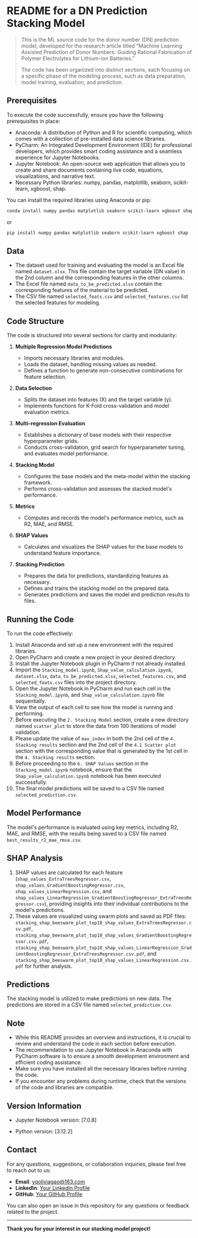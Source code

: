# README for a DN Prediction Stacking Model
> This is the ML source code for the donor number (DN) prediction model, developed for the research article titled "Machine Learning Assisted Prediction of Donor Numbers: Guiding Rational Fabrication of Polymer Electrolytes for Lithium-ion Batteries."
>
> The code has been organized into distinct sections, each focusing on a specific phase of the modeling process, such as data preparation, model training, evaluation, and prediction.

## Prerequisites

To execute the code successfully, ensure you have the following prerequisites in place:

- Anaconda: A distribution of Python and R for scientific computing, which comes with a collection of pre-installed data science libraries.
- PyCharm: An Integrated Development Environment (IDE) for professional developers, which provides smart coding assistance and a seamless experience for Jupyter Notebooks.
- Jupyter Notebook: An open-source web application that allows you to create and share documents containing live code, equations, visualizations, and narrative text.
- Necessary Python libraries: numpy, pandas, matplotlib, seaborn, scikit-learn, xgboost, shap.

You can install the required libraries using Anaconda or pip:

```bash
conda install numpy pandas matplotlib seaborn scikit-learn xgboost shap
```

or

```bash
pip install numpy pandas matplotlib seaborn scikit-learn xgboost shap
```

## Data

* The dataset used for training and evaluating the model is an Excel file named `dataset.xlsx`. This file contain the target variable (DN value) in the 2nd column and the corresponding features in the other columns.
* The Excel file named `data_to_be_predicted.xlsx` contain the corresponding features of the material to be predicted.
* The CSV file named `selected_feats.csv` and `selected_features.csv` list the selected features for modeling.

## Code Structure

The code is structured into several sections for clarity and modularity:

1. **Multiple Regression Model Predictions**
   - Imports necessary libraries and modules.
   - Loads the dataset, handling missing values as needed.
   - Defines a function to generate non-consecutive combinations for feature selection.
    
2. **Data Selection**
   - Splits the dataset into features (X) and the target variable (y).
   - Implements functions for K-Fold cross-validation and model evaluation metrics.

3. **Multi-regression Evaluation**
   - Establishes a dictionary of base models with their respective hyperparameter grids.
   - Conducts cross-validation, grid search for hyperparameter tuning, and evaluates model performance.

4. **Stacking Model**
   - Configures the base models and the meta-model within the stacking framework.
   - Performs cross-validation and assesses the stacked model's performance.

5. **Metrics**
   - Computes and records the model's performance metrics, such as R2, MAE, and RMSE.

6. **SHAP Values**
   - Calculates and visualizes the SHAP values for the base models to understand feature importance.

7. **Stacking Prediction**
   - Prepares the data for predictions, standardizing features as necessary.
   - Defines and trains the stacking model on the prepared data.
   - Generates predictions and saves the model and prediction results to files.

## Running the Code

To run the code effectively:

1. Install Anaconda and set up a new environment with the required libraries.
2. Open PyCharm and create a new project in your desired directory.
3. Install the Jupyter Notebook plugin in PyCharm if not already installed.
4. Import the `Stacking_model.ipynb`, `Shap_value_calculation.ipynb`, `dataset.xlsx`, `data_to_be_predicted.xlsx`, `selected_features.csv`, and `selected_feats.csv` files into the project directory.
5. Open the Jupyter Notebook in PyCharm and run each cell in the `Stacking_model.ipynb`, and `Shap_value_calculation.ipynb` file sequentially.
7. View the output of each cell to see how the model is running and performing.
8. Before executing the `2. Stacking Model` section, create a new directory named `scatter_plot` to store the data from 100 iterations of model validation.
9. Please update the value of `max_index` in both the 2nd cell of the `4. Stacking results` section and the 2nd cell of the `4.1 Scatter plot` section with the corresponding value that is generated by the 1st cell in the `4. Stacking results` section.
10. Before proceeding to the `6. SHAP Values` section in the `Stacking_model.ipynb` notebook, ensure that the `Shap_value_calculation.ipynb` notebook has been executed successfully.
11. The final model predictions will be saved to a CSV file named `selected_prediction.csv`.

## Model Performance

The model's performance is evaluated using key metrics, including R2, MAE, and RMSE, with the results being saved to a CSV file named `best_results_r2_mae_rmse.csv`.

## SHAP Analysis

1. SHAP values are calculated for each feature (`shap_values_ExtraTreesRegressor.csv`, `shap_values_GradientBoostingRegressor.csv`, `shap_values_LinearRegression.csv`, and `shap_values_LinearRegression_GradientBoostingRegressor_ExtraTreesRegressor.csv`), providing insights into their individual contributions to the model's predictions.
2. These values are visualized using swarm plots and saved as PDF files: `stacking_shap_beeswarm_plot_top10_shap_values_ExtraTreesRegressor.csv.pdf`, `stacking_shap_beeswarm_plot_top10_shap_values_GradientBoostingRegressor.csv.pdf`, `stacking_shap_beeswarm_plot_top10_shap_values_LinearRegression_GradientBoostingRegressor_ExtraTreesRegressor.csv.pdf`, and `stacking_shap_beeswarm_plot_top10_shap_values_LinearRegression.csv.pdf` for further analysis.

## Predictions

The stacking model is utilized to make predictions on new data. The predictions are stored in a CSV file named `selected_prediction.csv`.

## Note

* While this README provides an overview and instructions, it is crucial to review and understand the code in each section before execution.
* The recommendation to use Jupyter Notebook in Anaconda with PyCharm software is to ensure a smooth development environment and efficient coding assistance.
* Make sure you have installed all the necessary libraries before running the code.
* If you encounter any problems during runtime, check that the versions of the code and libraries are compatible.

## Version Information
* Jupyter Notebook version: [7.0.8]
 
* Python version: [3.12.2]

## Contact

For any questions, suggestions, or collaboration inquiries, please feel free to reach out to us:

- **Email**: [yqoliviagao@163.com](mailto:yqoliviagao@163.com)
- **LinkedIn**: [Your LinkedIn Profile](https://www.linkedin.com/in/yourprofile)
- **GitHub**: [Your GitHub Profile](https://github.com/yourusername)

You can also open an issue in this repository for any questions or feedback related to the project.

---

**Thank you for your interest in our stacking model project!**
